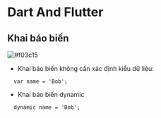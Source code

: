 # Dart And Flutter
## Khai báo biến
![#f03c15](test)
* Khai báo biến không cần xác định kiểu dữ liệu:
```
  var name = 'Bob';
```
* Khai báo biến dynamic
```
  dynamic name = 'Bob';
```
